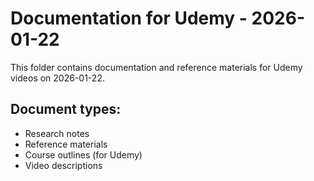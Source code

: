 # Documentation for Udemy - 2026-01-22

This folder contains documentation and reference materials for Udemy videos on 2026-01-22.

## Document types:
- Research notes
- Reference materials
- Course outlines (for Udemy)
- Video descriptions
